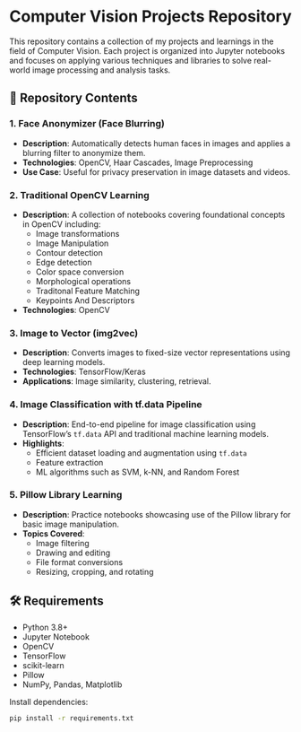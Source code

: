 # Computer Vision Projects Repository

This repository contains a collection of my projects and learnings in the field of Computer Vision. Each project is organized into Jupyter notebooks and focuses on applying various techniques and libraries to solve real-world image processing and analysis tasks.

## 📁 Repository Contents

### 1. Face Anonymizer (Face Blurring)
- **Description**: Automatically detects human faces in images and applies a blurring filter to anonymize them.
- **Technologies**: OpenCV, Haar Cascades, Image Preprocessing
- **Use Case**: Useful for privacy preservation in image datasets and videos.

### 2. Traditional OpenCV Learning
- **Description**: A collection of notebooks covering foundational concepts in OpenCV including:
  - Image transformations
  - Image Manipulation
  - Contour detection
  - Edge detection
  - Color space conversion
  - Morphological operations
  - Traditonal Feature Matching
  - Keypoints And Descriptors
- **Technologies**: OpenCV

### 3. Image to Vector (img2vec)
- **Description**: Converts images to fixed-size vector representations using deep learning models.
- **Technologies**: TensorFlow/Keras
- **Applications**: Image similarity, clustering, retrieval.

### 4. Image Classification with tf.data Pipeline
- **Description**: End-to-end pipeline for image classification using TensorFlow’s `tf.data` API and traditional machine learning models.
- **Highlights**:
  - Efficient dataset loading and augmentation using `tf.data`
  - Feature extraction
  - ML algorithms such as SVM, k-NN, and Random Forest

### 5. Pillow Library Learning
- **Description**: Practice notebooks showcasing use of the Pillow library for basic image manipulation.
- **Topics Covered**:
  - Image filtering
  - Drawing and editing
  - File format conversions
  - Resizing, cropping, and rotating

## 🛠 Requirements
- Python 3.8+
- Jupyter Notebook
- OpenCV
- TensorFlow
- scikit-learn
- Pillow
- NumPy, Pandas, Matplotlib

Install dependencies:
```bash
pip install -r requirements.txt
